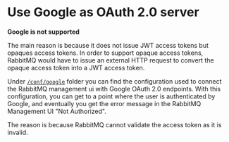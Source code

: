 # Use Google as OAuth 2.0 server

**Google is not supported**

The main reason is because it does not issue JWT access tokens
but opaques access tokens. In order to support opaque access tokens, RabbitMQ would have to issue an
external HTTP request to convert the opaque access token into a JWT access token.

Under [`/conf/google`](https://github.com/rabbitmq/rabbitmq-oauth2-tutorial/tree/main/conf/google) folder you can find the configuration used to connect the
RabbitMQ management ui with Google OAuth 2.0 endpoints. With this configuration,
you can get to a point where the user is authenticated by Google, and eventually
you get the error message in the RabbitMQ Management UI "Not Authorized".

The reason is because RabbitMQ cannot validate the access token as it is invalid.
